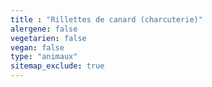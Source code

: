 ```yaml
---
title : "Rillettes de canard (charcuterie)"
alergene: false
vegetarien: false
vegan: false
type: "animaux"
sitemap_exclude: true
--- 
```

